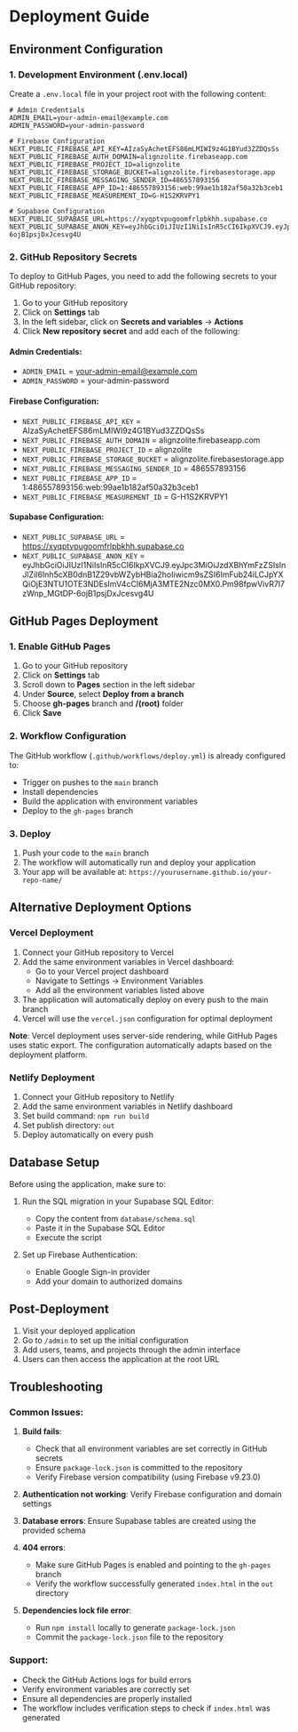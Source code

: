 # Deployment Guide

## Environment Configuration

### 1. Development Environment (.env.local)

Create a `.env.local` file in your project root with the following content:

```env
# Admin Credentials
ADMIN_EMAIL=your-admin-email@example.com
ADMIN_PASSWORD=your-admin-password

# Firebase Configuration
NEXT_PUBLIC_FIREBASE_API_KEY=AIzaSyAchetEFS86mLMIWI9z4G1BYud3ZZDQsSs
NEXT_PUBLIC_FIREBASE_AUTH_DOMAIN=alignzolite.firebaseapp.com
NEXT_PUBLIC_FIREBASE_PROJECT_ID=alignzolite
NEXT_PUBLIC_FIREBASE_STORAGE_BUCKET=alignzolite.firebasestorage.app
NEXT_PUBLIC_FIREBASE_MESSAGING_SENDER_ID=486557893156
NEXT_PUBLIC_FIREBASE_APP_ID=1:486557893156:web:99ae1b182af50a32b3ceb1
NEXT_PUBLIC_FIREBASE_MEASUREMENT_ID=G-H1S2KRVPY1

# Supabase Configuration
NEXT_PUBLIC_SUPABASE_URL=https://xyqptvpugoomfrlpbkhh.supabase.co
NEXT_PUBLIC_SUPABASE_ANON_KEY=eyJhbGciOiJIUzI1NiIsInR5cCI6IkpXVCJ9.eyJpc3MiOiJzdXBhYmFzZSIsInJlZiI6Inh5cXB0dnB1Z29vbWZybHBia2hoIiwicm9sZSI6ImFub24iLCJpYXQiOjE3NTU1OTE3NDEsImV4cCI6MjA3MTE2Nzc0MX0.Pm98fpwVivR7l7zWnp_MGtDP-6ojB1psjDxJcesvg4U
```

### 2. GitHub Repository Secrets

To deploy to GitHub Pages, you need to add the following secrets to your GitHub repository:

1. Go to your GitHub repository
2. Click on **Settings** tab
3. In the left sidebar, click on **Secrets and variables** → **Actions**
4. Click **New repository secret** and add each of the following:

#### Admin Credentials:
- `ADMIN_EMAIL` = your-admin-email@example.com
- `ADMIN_PASSWORD` = your-admin-password

#### Firebase Configuration:
- `NEXT_PUBLIC_FIREBASE_API_KEY` = AIzaSyAchetEFS86mLMIWI9z4G1BYud3ZZDQsSs
- `NEXT_PUBLIC_FIREBASE_AUTH_DOMAIN` = alignzolite.firebaseapp.com
- `NEXT_PUBLIC_FIREBASE_PROJECT_ID` = alignzolite
- `NEXT_PUBLIC_FIREBASE_STORAGE_BUCKET` = alignzolite.firebasestorage.app
- `NEXT_PUBLIC_FIREBASE_MESSAGING_SENDER_ID` = 486557893156
- `NEXT_PUBLIC_FIREBASE_APP_ID` = 1:486557893156:web:99ae1b182af50a32b3ceb1
- `NEXT_PUBLIC_FIREBASE_MEASUREMENT_ID` = G-H1S2KRVPY1

#### Supabase Configuration:
- `NEXT_PUBLIC_SUPABASE_URL` = https://xyqptvpugoomfrlpbkhh.supabase.co
- `NEXT_PUBLIC_SUPABASE_ANON_KEY` = eyJhbGciOiJIUzI1NiIsInR5cCI6IkpXVCJ9.eyJpc3MiOiJzdXBhYmFzZSIsInJlZiI6Inh5cXB0dnB1Z29vbWZybHBia2hoIiwicm9sZSI6ImFub24iLCJpYXQiOjE3NTU1OTE3NDEsImV4cCI6MjA3MTE2Nzc0MX0.Pm98fpwVivR7l7zWnp_MGtDP-6ojB1psjDxJcesvg4U

## GitHub Pages Deployment

### 1. Enable GitHub Pages

1. Go to your GitHub repository
2. Click on **Settings** tab
3. Scroll down to **Pages** section in the left sidebar
4. Under **Source**, select **Deploy from a branch**
5. Choose **gh-pages** branch and **/(root)** folder
6. Click **Save**

### 2. Workflow Configuration

The GitHub workflow (`.github/workflows/deploy.yml`) is already configured to:

- Trigger on pushes to the `main` branch
- Install dependencies
- Build the application with environment variables
- Deploy to the `gh-pages` branch

### 3. Deploy

1. Push your code to the `main` branch
2. The workflow will automatically run and deploy your application
3. Your app will be available at: `https://yourusername.github.io/your-repo-name/`

## Alternative Deployment Options

### Vercel Deployment

1. Connect your GitHub repository to Vercel
2. Add the same environment variables in Vercel dashboard:
   - Go to your Vercel project dashboard
   - Navigate to Settings → Environment Variables
   - Add all the environment variables listed above
3. The application will automatically deploy on every push to the main branch
4. Vercel will use the `vercel.json` configuration for optimal deployment

**Note**: Vercel deployment uses server-side rendering, while GitHub Pages uses static export. The configuration automatically adapts based on the deployment platform.

### Netlify Deployment

1. Connect your GitHub repository to Netlify
2. Add the same environment variables in Netlify dashboard
3. Set build command: `npm run build`
4. Set publish directory: `out`
5. Deploy automatically on every push

## Database Setup

Before using the application, make sure to:

1. Run the SQL migration in your Supabase SQL Editor:
   - Copy the content from `database/schema.sql`
   - Paste it in the Supabase SQL Editor
   - Execute the script

2. Set up Firebase Authentication:
   - Enable Google Sign-in provider
   - Add your domain to authorized domains

## Post-Deployment

1. Visit your deployed application
2. Go to `/admin` to set up the initial configuration
3. Add users, teams, and projects through the admin interface
4. Users can then access the application at the root URL

## Troubleshooting

### Common Issues:

1. **Build fails**: 
   - Check that all environment variables are set correctly in GitHub secrets
   - Ensure `package-lock.json` is committed to the repository
   - Verify Firebase version compatibility (using Firebase v9.23.0)

2. **Authentication not working**: Verify Firebase configuration and domain settings

3. **Database errors**: Ensure Supabase tables are created using the provided schema

4. **404 errors**: 
   - Make sure GitHub Pages is enabled and pointing to the `gh-pages` branch
   - Verify the workflow successfully generated `index.html` in the `out` directory

5. **Dependencies lock file error**: 
   - Run `npm install` locally to generate `package-lock.json`
   - Commit the `package-lock.json` file to the repository

### Support:

- Check the GitHub Actions logs for build errors
- Verify environment variables are correctly set
- Ensure all dependencies are properly installed
- The workflow includes verification steps to check if `index.html` was generated
